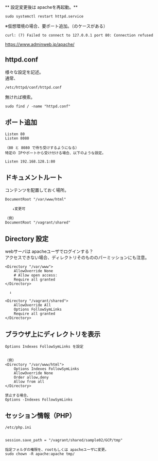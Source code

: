 ** 設定変更後は apacheを再起動。**  
```
sudo systemctl restart httpd.service
```

※仮想環境の場合、要ポート追加。（のケースがある）
```
curl: (7) Failed to connect to 127.0.0.1 port 80: Connection refused
```
<https://www.adminweb.jp/apache/>

## httpd.conf
様々な設定を記述。 
　  
通常、
```
/etc/httpd/conf/httpd.conf
```
無ければ検索。
```
sudo find / -name "httpd.conf"
```

## ポート追加
```
Listen 80
Listen 8080

（80 と 8080 で待ち受けするようになる）
特定の IPやポートから受け付ける場合、以下のような設定。

Listen 192.168.128.1:80
```

## ドキュメントルート
コンテンツを配置しておく場所。
```
DocumentRoot "/var/www/html"

　　↓変更可

（例）
DocumentRoot "/vagrant/shared"
```
## Directory 設定
webサーバは apacheユーザでログインする？  
アクセスできない場合、ディレクトリそのもののパーミッションにも注意。
```
<Directory "/var/www">
    AllowOverride None
    # Allow open access:
    Require all granted
</Directory>

  ↓

<Directory "/vagrant/shared">
    AllowOverride All
    Options FollowSymLinks
    Require all granted
</Directory>

```

## ブラウザ上にディレクトリを表示
```
Options Indexes FollowSymLinks を設定


（例）
<Directory "/var/www/html">
    Options Indexes FollowSymLinks
    AllowOverride None
    Order allow,deny
    Allow from all
</Directory>

禁止する場合、
Options -Indexes FollowSymLinks
```

## セッション情報（PHP）
```
/etc/php.ini


session.save_path = "/vagrant/shared/sample02/GCP/tmp"

指定フォルダの権限を、rootもしくは apacheユーザに変更。
sudo chown -R apache:apache tmp/
```